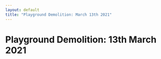 ```yaml
---
layout: default
title: "Playground Demolition: March 13th 2021"
---
```


# Playground Demolition: 13th March 2021

<div id="playgroundmarch21"></div>


<script src="/home/gallery/playgroundmarch21.js"></script>
<script src="/home/gallery/galleries.js"></script>
<script>
  document.getElementById("playgroundmarch21").style.height="27em";
</script>

